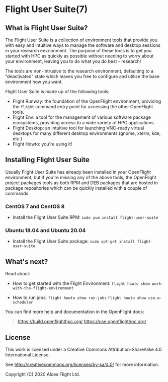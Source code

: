 # Flight User Suite(7)

## What is Flight User Suite?

The Flight User Suite is a collection of environment tools that provide you with easy and intuitive ways to manage the software and desktop sessions in your research envrionment. The purpose of these tools is to get you started with HPC as quickly as possible without needing to worry about your environment, leaving you to do what you do best - research!

The tools are non-intrusive to the research environment, defaulting to a “deactivated” state which leaves you free to configure and utilise the base environment how you want.

Flight User Suite is made up of the following tools:

 * Flight Runway: the foundation of the OpenFlight environment, providing the `flight` command entry point for accessing the other OpenFlight tools.
 * Flight Env: a tool for the management of various software package ecosystems, providing access to a wide variety of HPC applications.
 * Flight Desktop: an intuitive tool for launching VNC-ready virtual desktops for many different desktop environments (gnome, xterm, kde, etc.)
 * Flight Howto: you're using it!

## Installing Flight User Suite

Usually Flight User Suite has already been installed in your OpenFlight environment, but if you're missing any of the above tools, the OpenFlight project packages tools as both RPM and DEB packages that are hosted in package repositories which can be quickly installed with a couple of commands.

### CentOS 7 and CentOS 8

  * Install the Flight User Suite RPM:
     `sudo yum install flight-user-suite`

### Ubuntu 18.04 and Ubuntu 20.04

  * Install the Flight User Suite package:
     `sudo apt-get install flight-user-suite`

## What's next?

Read about:

 * How to get started with the Flight Environment:
    `flight howto show work-with-the-flight-environment`

 * How to run jobs:
    `flight howto show run-jobs`
    `flight howto show use-a-scheduler`

You can find more help and documentation in the OpenFlight docs:

> <https://build.openflighthpc.org/>
> <https://use.openflighthpc.org/>

## License

This work is licensed under a Creative Commons Attribution-ShareAlike
4.0 International License.

See <http://creativecommons.org/licenses/by-sa/4.0/> for more
information.

Copyright (C) 2020 Alces Flight Ltd.

